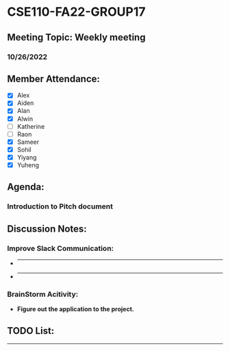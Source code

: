 # CSE110-FA22-GROUP17
## Meeting Topic: Weekly meeting
### 10/26/2022 

## Member Attendance:
- [x] Alex
- [x] Aiden
- [x] Alan
- [x] Alwin
- [ ] Katherine
- [ ] Raon
- [x] Sameer
- [x] Sohil
- [x] Yiyang
- [x] Yuheng

## Agenda:
  ### Introduction to Pitch document
  ### 

## Discussion Notes: 
  ### Improve Slack Communication:
  - ****
  - ****
  
  ### BrainStorm Acitivity:
   - **Figure out the application to the project.**
   

## TODO List:
  ****
